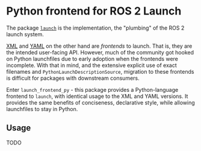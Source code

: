 # Python frontend for ROS 2 Launch

The package [`launch`](https://docs.ros.org/en/rolling/p/launch/) is the implementation, the "plumbing" of the ROS 2 launch system.

[XML](https://docs.ros.org/en/humble/p/launch_xml/) and [YAML](https://docs.ros.org/en/humble/p/launch_yaml/) on the other hand are _frontends_ to launch.
That is, they are the intended user-facing API.
However, much of the community got hooked on Python launchfiles due to early adoption when the frontends were incomplete.
With that in mind, and the extensive explicit use of exact filenames and `PythonLaunchDescriptionSource`, migration to these frontends is difficult for packages with downstream consumers.

Enter `launch_frontend_py` - this package provides a Python-language frontend to `launch`, with identical usage to the XML and YAML versions.
It provides the same benefits of conciseness, declarative style, while allowing launchfiles to stay in Python.


## Usage

TODO
